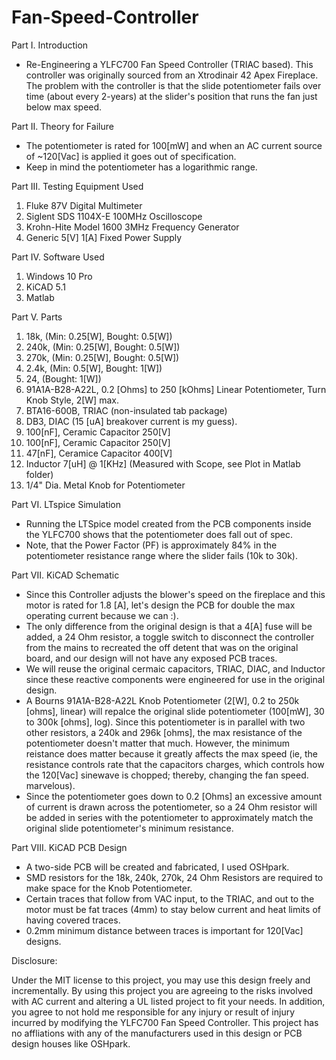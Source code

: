 # Fan-Speed-Controller

Part I. Introduction
   * Re-Engineering a YLFC700 Fan Speed Controller (TRIAC based). This controller was originally sourced from an Xtrodinair 42 Apex Fireplace. The problem with the controller is that the slide potentiometer fails over time (about every 2-years) at the slider's position that runs the fan just below max speed. 

Part II. Theory for Failure
   * The potentiometer is rated for 100[mW] and when an AC current source of ~120[Vac] is applied it goes out of specification. 
   * Keep in mind the potentiometer has a logarithmic range.
   
Part III. Testing Equipment Used
1. Fluke 87V Digital Multimeter
2. Siglent SDS 1104X-E 100MHz Oscilloscope
3. Krohn-Hite Model 1600 3MHz Frequency Generator
4. Generic 5[V] 1[A] Fixed Power Supply

Part IV. Software Used
1. Windows 10 Pro
2. KiCAD 5.1
3. Matlab

Part V. Parts
1. 18k,  (Min: 0.25[W], Bought: 0.5[W])
2. 240k, (Min: 0.25[W], Bought: 0.5[W])
3. 270k, (Min: 0.25[W], Bought: 0.5[W])
4. 2.4k, (Min: 0.5[W], Bought: 1[W])
5. 24, (Bought: 1[W])
5. 91A1A-B28-A22L, 0.2 [Ohms] to 250 [kOhms] Linear Potentiometer, Turn Knob Style, 2[W] max.
6. BTA16-600B, TRIAC (non-insulated tab package)
7. DB3, DIAC (15 [uA] breakover current is my guess).
8. 100[nF], Ceramic Capacitor 250[V]
9. 100[nF], Ceramic Capacitor 250[V]
9. 47[nF], Ceramice Capacitor 400[V]
10. Inductor 7[uH] @ 1[KHz] (Measured with Scope, see Plot in Matlab folder)
11. 1/4" Dia. Metal Knob for Potentiometer

Part VI. LTspice Simulation
   * Running the LTSpice model created from the PCB components inside the YLFC700 shows that the potentiometer does fall out of spec. 
   * Note, that the Power Factor (PF) is approximately 84% in the potentiometer resistance range where the slider fails (10k to 30k).

Part VII. KiCAD Schematic
   * Since this Controller adjusts the blower's speed on the fireplace and this motor is rated for 1.8 [A], let's design the PCB for double the max operating current because we can :). 
   * The only difference from the original design is that a 4[A] fuse will be added, a 24 Ohm resistor, a toggle switch to disconnect the controller from the mains to recreated the off detent that was on the original board, and our design will not have any exposed PCB traces.
   * We will reuse the original cermaic capacitors, TRIAC, DIAC, and Inductor since these reactive components were engineered for use in the original design.
   * A Bourns 91A1A-B28-A22L Knob Potentiometer (2[W], 0.2 to 250k [ohms], linear) will repalce the original slide potentiometer (100[mW], 30 to 300k [ohms], log). Since this potentiometer is in parallel with two other resistors, a 240k and 296k [ohms], the max resistance of the potentiometer doesn't matter that much. However, the minimum reistance does matter because it greatly affects the max speed (ie, the resistance controls rate that the capacitors charges, which controls how the 120[Vac] sinewave is chopped; thereby, changing the fan speed. marvelous).
   * Since the potentiometer goes down to 0.2 [Ohms] an excessive amount of current is drawn across the potentiometer, so a 24 Ohm resistor will be added in series with the potentiometer to approximately match the original slide potentiometer's minimum resistance. 
  
 Part VIII. KiCAD PCB Design
   * A two-side PCB will be created and fabricated, I used OSHpark.
   * SMD resistors for the 18k, 240k, 270k, 24 Ohm Resistors are required to make space for the Knob Potentiometer.
   * Certain traces that follow from VAC input, to the TRIAC, and out to the motor must be fat traces (4mm) to stay below current and heat limits of having covered traces.
   * 0.2mm minimum distance between traces is important for 120[Vac] designs.
 
   
   
   
Disclosure:
 
Under the MIT license to this project, you may use this design freely and incrementally. By using this project you are agreeing to the risks involved with AC current and altering a UL listed project to fit your needs. In addition, you agree to not hold me responsible for any injury or result of injury incurred by modifying the YLFC700 Fan Speed Controller. This project has no affliations with any of the manufacturers used in this design or PCB design houses like OSHpark.  

